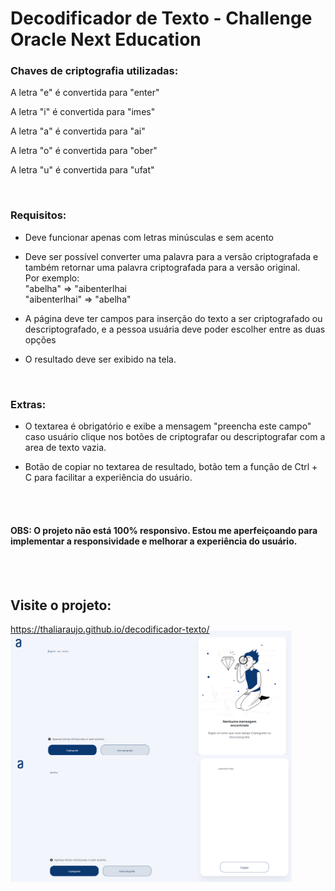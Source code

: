# Decodificador de Texto - Challenge Oracle Next Education


### Chaves de criptografia utilizadas:
<p>A letra "e" é convertida para "enter"</p>
<p>A letra "i" é convertida para "imes"</p>
<p>A letra "a" é convertida para "ai"</p>
<p>A letra "o" é convertida para "ober"</p>
<p>A letra "u" é convertida para "ufat"</p>

<br>

### Requisitos:
<ul>
   <li><p>Deve funcionar apenas com letras minúsculas e sem acento</p></li>
   <li><p>Deve ser possível converter uma palavra para a versão criptografada e também retornar uma palavra criptografada para a versão original.<br>
   Por exemplo:<br>
   "abelha" => "aibenterlhai<br>
   "aibenterlhai" => "abelha"</p></li>
   <li><p>A página deve ter campos para inserção do texto a ser criptografado ou descriptografado, e a pessoa usuária deve poder escolher entre as duas opções</p>    </li>
   <li><p>O resultado deve ser exibido na tela.</p></li>
</ul>

<br>

### Extras:
<ul>
<li><p> O textarea é obrigatório e exibe a mensagem "preencha este campo" caso usuário clique nos botões de criptografar ou descriptografar com a area de texto vazia.</p></li>
<li><p> Botão de copiar no textarea de resultado, botão tem a função de Ctrl + C para facilitar a experiência do usuário.</p></li>
</ul>

<br><br>

#### OBS: O projeto não está 100% responsivo. Estou me aperfeiçoando para implementar a responsividade e melhorar a experiência do usuário.

<br><br>

## Visite o projeto: 
https://thaliaraujo.github.io/decodificador-texto/

<p>
<img align="left" width="450px" style="margin-top:-20px" src="https://github.com/Thaliaraujo/decodificador-texto/blob/main/assets/decodificador.png">
</p>

<p>
<img align="left" width="450px" style="margin-top:-20px" src="https://github.com/Thaliaraujo/decodificador-texto/blob/main/assets/decodificador2.png">
</p>
 
<div dsplay="inline-block">
